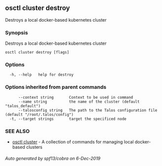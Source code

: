 <!-- markdownlint-disable -->
## osctl cluster destroy

Destroys a local docker-based kubernetes cluster

### Synopsis

Destroys a local docker-based kubernetes cluster

```
osctl cluster destroy [flags]
```

### Options

```
  -h, --help   help for destroy
```

### Options inherited from parent commands

```
      --context string       Context to be used in command
      --name string          the name of the cluster (default "talos_default")
      --talosconfig string   The path to the Talos configuration file (default "/root/.talos/config")
  -t, --target strings       target the specificed node
```

### SEE ALSO

* [osctl cluster](osctl_cluster.md)	 - A collection of commands for managing local docker-based clusters

###### Auto generated by spf13/cobra on 6-Dec-2019
